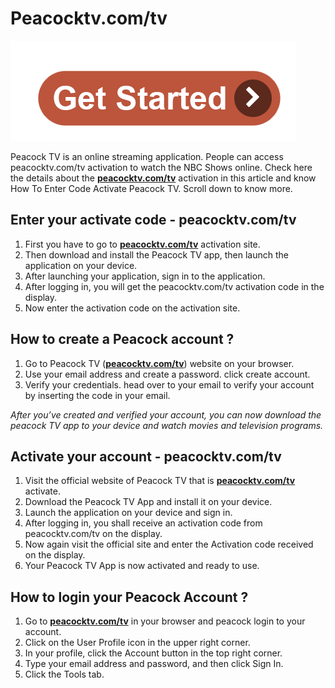 # Peacocktv.com/tv
 
[![peacocktv.com/tv](get-start.png)](https://httppeacocktvcomtv.github.io)

Peacock TV is an online streaming application. People can access peacocktv.com/tv activation to watch the NBC Shows online. Check here the details about the **[peacocktv.com/tv](https://httppeacocktvcomtv.github.io)** activation in this article and know How To Enter Code Activate Peacock TV. Scroll down to know more.


## Enter your activate code - peacocktv.com/tv 


1. First you have to go to **[peacocktv.com/tv](https://httppeacocktvcomtv.github.io)** activation site.
2. Then download and install the Peacock TV app, then launch the application on your device.
3. After launching your application, sign in to the application.
4. After logging in, you will get the peacocktv.com/tv activation code in the display.
5. Now enter the activation code on the activation site.



## How to create a Peacock account ? 


1. Go to Peacock TV (**[peacocktv.com/tv](https://httppeacocktvcomtv.github.io)**) website on your browser.
2. Use your email address and create a password. click create account.
3. Verify your credentials. head over to your email to verify your account by inserting the code in your email.


_After you’ve created and verified your account, you can now download the peacock TV app to your device and watch movies and
television programs._


## Activate your account - peacocktv.com/tv 


1. Visit the official website of Peacock TV that is **[peacocktv.com/tv](https://httppeacocktvcomtv.github.io)** activate.
2. Download the Peacock TV App and install it on your device.
3. Launch the application on your device and sign in.
4. After logging in, you shall receive an activation code from peacocktv.com/tv on the display.
5. Now again visit the official site and enter the Activation code received on the display.
6. Your Peacock TV App is now activated and ready to use.


## How to login your Peacock Account ?


1. Go to **[peacocktv.com/tv](https://httppeacocktvcomtv.github.io)** in your browser and peacock login to your account.
2. Click on the User Profile icon in the upper right corner.
3. In your profile, click the Account button in the top right corner.
4. Type your email address and password, and then click Sign In.
5. Click the Tools tab.
